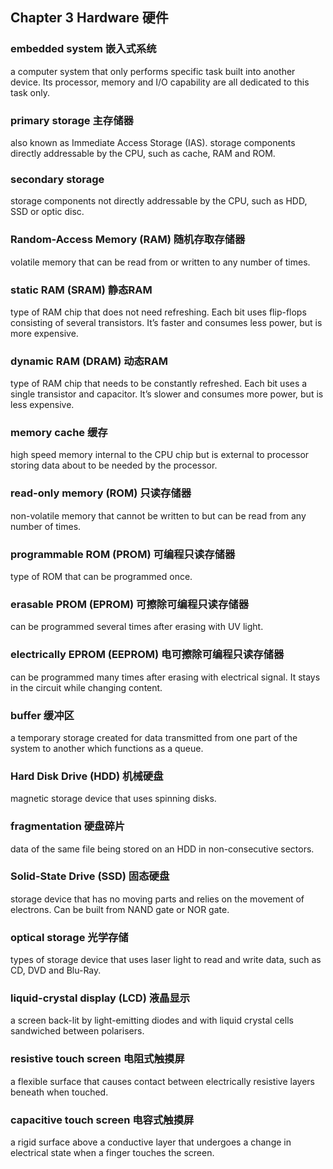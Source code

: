## Chapter 3 Hardware 硬件

### embedded system 嵌入式系统

a computer system that only performs specific task built into another device.
Its processor, memory and I/O capability are all dedicated to this task only.

### primary storage 主存储器

also known as Immediate Access Storage (IAS). storage components directly
addressable by the CPU, such as cache, RAM and ROM.

### secondary storage

storage components not directly addressable by the CPU, such as HDD, SSD or
optic disc.

### Random-Access Memory (RAM) 随机存取存储器

volatile memory that can be read from or written to any number of times.

### static RAM (SRAM) 静态RAM

type of RAM chip that does not need refreshing.  Each bit uses flip-flops
consisting of several transistors.  It’s faster and consumes less power, but
is more expensive.

### dynamic RAM (DRAM) 动态RAM

type of RAM chip that needs to be constantly refreshed.  Each bit uses a single
transistor and capacitor.  It’s slower and consumes more power, but is less
expensive.

### memory cache 缓存

high speed memory internal to the CPU chip but is external to processor storing
data about to be needed by the processor.

### read-only memory (ROM) 只读存储器

non-volatile memory that cannot be written to but can be read from any number
of times.

### programmable ROM (PROM) 可编程只读存储器

type of ROM that can be programmed once.

### erasable PROM (EPROM) 可擦除可编程只读存储器

can be programmed several times after erasing with UV light.

### electrically EPROM (EEPROM) 电可擦除可编程只读存储器

can be programmed many times after erasing with electrical signal. It stays in
the circuit while changing content.

### buffer 缓冲区

a temporary storage created for data transmitted from one part of the system to
another which functions as a queue.

### Hard Disk Drive (HDD) 机械硬盘

magnetic storage device that uses spinning disks.

### fragmentation 硬盘碎片

data of the same file being stored on an HDD in non-consecutive sectors.

### Solid-State Drive (SSD) 固态硬盘

storage device that has no moving parts and relies on the movement of electrons.
Can be built from NAND gate or NOR gate.

### optical storage 光学存储

types of storage device that uses laser light to read and write data, such as
CD, DVD and Blu-Ray.

### liquid-crystal display (LCD) 液晶显示

a screen back-lit by light-emitting diodes and with liquid crystal cells
sandwiched between polarisers.

### resistive touch screen 电阻式触摸屏

a flexible surface that causes contact between electrically resistive layers
beneath when touched.

### capacitive touch screen 电容式触摸屏

a rigid surface above a conductive layer that undergoes a change in electrical
state when a finger touches the screen.

